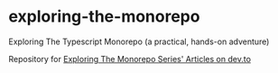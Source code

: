 # exploring-the-monorepo
Exploring The Typescript Monorepo (a practical, hands-on adventure)

Repository for [Exploring The Monorepo Series' Articles on dev.to](https://dev.to/jonlauridsen/series/12073)
